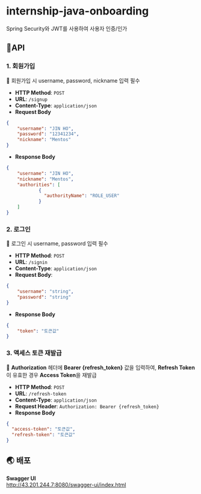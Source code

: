 # internship-java-onboarding
Spring Security와 JWT를 사용하여 사용자 인증/인가

## 🔗API
### 1. 회원가입
🚨 회원가입 시 username, password, nickname 입력 필수
- **HTTP Method**: `POST`
- **URL**: `/signup`
- **Content-Type**: `application/json`
- **Request Body**
```json
{
	"username": "JIN HO",
	"password": "12341234",
	"nickname": "Mentos"
}
```
- **Response Body**
```json
{
	"username": "JIN HO",
	"nickname": "Mentos",
	"authorities": [
            {
              "authorityName": "ROLE_USER"
            }
    ]
}
```
### 2. 로그인
🚨 로그인 시 username, password 입력 필수
- **HTTP Method**: `POST`
- **URL**: `/signin`
- **Content-Type**: `application/json`
- **Request Body**:
```json
{
    "username": "string",
    "password": "string"
}
```
- **Response Body**
```json
{
	"token": "토큰값"
}
```


### 3. 액세스 토큰 재발급
🚨 **Authorization** 헤더에 **Bearer {refresh_token}** 값을 입력하여, **Refresh Token**이 유효한 경우 **Access Token**을 재발급
- **HTTP Method**: `POST`
- **URL**: `/refresh-token`
- **Content-Type**: `application/json`
- **Request Header**: `Authorization: Bearer {refresh_token}`
- **Response Body**
```json
{
  "access-token": "토큰값",
  "refresh-token": "토큰값"
}
```


## 🌏 배포
**Swagger UI** <br>
http://43.201.244.7:8080/swagger-ui/index.html
